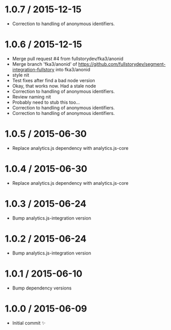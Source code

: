
1.0.7 / 2015-12-15
==================

  * Correction to handling of anonymous identifiers.

1.0.6 / 2015-12-15
==================

  * Merge pull request #4 from fullstorydev/fka3/anonid
  * Merge branch 'fka3/anonid' of https://github.com/fullstorydev/segment-integration-fullstory into fka3/anonid
  * style nit
  * Test fixes after find a bad node version
  * Okay, that works now.  Had a stale node
  * Correction to handling of anonymous identifiers.
  * Review naming nit
  * Probably need to stub this too...
  * Correction to handling of anonymous identifiers.
  * Correction to handling of anonymous identifiers.

1.0.5 / 2015-06-30
==================

  * Replace analytics.js dependency with analytics.js-core

1.0.4 / 2015-06-30
==================

  * Replace analytics.js dependency with analytics.js-core

1.0.3 / 2015-06-24
==================

  * Bump analytics.js-integration version

1.0.2 / 2015-06-24
==================

  * Bump analytics.js-integration version

1.0.1 / 2015-06-10
==================

  * Bump dependency versions

1.0.0 / 2015-06-09
==================

  * Initial commit :sparkles:
